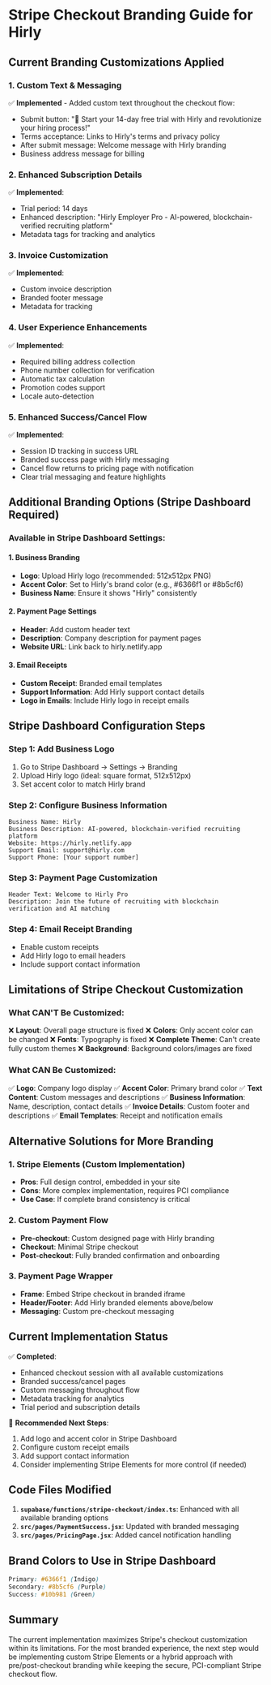 # Stripe Checkout Branding Guide for Hirly

## Current Branding Customizations Applied

### 1. Custom Text & Messaging
✅ **Implemented** - Added custom text throughout the checkout flow:
- Submit button: "🚀 Start your 14-day free trial with Hirly and revolutionize your hiring process!"
- Terms acceptance: Links to Hirly's terms and privacy policy
- After submit message: Welcome message with Hirly branding
- Business address message for billing

### 2. Enhanced Subscription Details
✅ **Implemented**:
- Trial period: 14 days
- Enhanced description: "Hirly Employer Pro - AI-powered, blockchain-verified recruiting platform"
- Metadata tags for tracking and analytics

### 3. Invoice Customization
✅ **Implemented**:
- Custom invoice description
- Branded footer message
- Metadata for tracking

### 4. User Experience Enhancements
✅ **Implemented**:
- Required billing address collection
- Phone number collection for verification
- Automatic tax calculation
- Promotion codes support
- Locale auto-detection

### 5. Enhanced Success/Cancel Flow
✅ **Implemented**:
- Session ID tracking in success URL
- Branded success page with Hirly messaging
- Cancel flow returns to pricing page with notification
- Clear trial messaging and feature highlights

## Additional Branding Options (Stripe Dashboard Required)

### Available in Stripe Dashboard Settings:

#### 1. Business Branding
- **Logo**: Upload Hirly logo (recommended: 512x512px PNG)
- **Accent Color**: Set to Hirly's brand color (e.g., #6366f1 or #8b5cf6)
- **Business Name**: Ensure it shows "Hirly" consistently

#### 2. Payment Page Settings
- **Header**: Add custom header text
- **Description**: Company description for payment pages
- **Website URL**: Link back to hirly.netlify.app

#### 3. Email Receipts
- **Custom Receipt**: Branded email templates
- **Support Information**: Add Hirly support contact details
- **Logo in Emails**: Include Hirly logo in receipt emails

## Stripe Dashboard Configuration Steps

### Step 1: Add Business Logo
1. Go to Stripe Dashboard → Settings → Branding
2. Upload Hirly logo (ideal: square format, 512x512px)
3. Set accent color to match Hirly brand

### Step 2: Configure Business Information
```
Business Name: Hirly
Business Description: AI-powered, blockchain-verified recruiting platform
Website: https://hirly.netlify.app
Support Email: support@hirly.com
Support Phone: [Your support number]
```

### Step 3: Payment Page Customization
```
Header Text: Welcome to Hirly Pro
Description: Join the future of recruiting with blockchain verification and AI matching
```

### Step 4: Email Receipt Branding
- Enable custom receipts
- Add Hirly logo to email headers
- Include support contact information

## Limitations of Stripe Checkout Customization

### What CAN'T Be Customized:
❌ **Layout**: Overall page structure is fixed
❌ **Colors**: Only accent color can be changed
❌ **Fonts**: Typography is fixed
❌ **Complete Theme**: Can't create fully custom themes
❌ **Background**: Background colors/images are fixed

### What CAN Be Customized:
✅ **Logo**: Company logo display
✅ **Accent Color**: Primary brand color
✅ **Text Content**: Custom messages and descriptions
✅ **Business Information**: Name, description, contact details
✅ **Invoice Details**: Custom footer and descriptions
✅ **Email Templates**: Receipt and notification emails

## Alternative Solutions for More Branding

### 1. Stripe Elements (Custom Implementation)
- **Pros**: Full design control, embedded in your site
- **Cons**: More complex implementation, requires PCI compliance
- **Use Case**: If complete brand consistency is critical

### 2. Custom Payment Flow
- **Pre-checkout**: Custom designed page with Hirly branding
- **Checkout**: Minimal Stripe checkout
- **Post-checkout**: Fully branded confirmation and onboarding

### 3. Payment Page Wrapper
- **Frame**: Embed Stripe checkout in branded iframe
- **Header/Footer**: Add Hirly branded elements above/below
- **Messaging**: Custom pre-checkout messaging

## Current Implementation Status

✅ **Completed**:
- Enhanced checkout session with all available customizations
- Branded success/cancel pages
- Custom messaging throughout flow
- Metadata tracking for analytics
- Trial period and subscription details

🔄 **Recommended Next Steps**:
1. Add logo and accent color in Stripe Dashboard
2. Configure custom receipt emails
3. Add support contact information
4. Consider implementing Stripe Elements for more control (if needed)

## Code Files Modified

1. **`supabase/functions/stripe-checkout/index.ts`**: Enhanced with all available branding options
2. **`src/pages/PaymentSuccess.jsx`**: Updated with branded messaging
3. **`src/pages/PricingPage.jsx`**: Added cancel notification handling

## Brand Colors to Use in Stripe Dashboard

```css
Primary: #6366f1 (Indigo)
Secondary: #8b5cf6 (Purple)
Success: #10b981 (Green)
```

## Summary

The current implementation maximizes Stripe's checkout customization within its limitations. For the most branded experience, the next step would be implementing custom Stripe Elements or a hybrid approach with pre/post-checkout branding while keeping the secure, PCI-compliant Stripe checkout flow.
